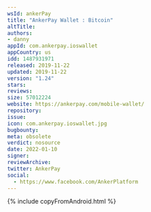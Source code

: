 ```yaml
---
wsId: ankerPay
title: "AnkerPay Wallet : Bitcoin"
altTitle: 
authors:
- danny
appId: com.ankerpay.ioswallet
appCountry: us
idd: 1487931971
released: 2019-11-22
updated: 2019-11-22
version: "1.24"
stars: 
reviews: 
size: 57012224
website: https://ankerpay.com/mobile-wallet/
repository: 
issue: 
icon: com.ankerpay.ioswallet.jpg
bugbounty: 
meta: obsolete
verdict: nosource
date: 2022-01-10
signer: 
reviewArchive:
twitter: AnkerPay
social:
  - https://www.facebook.com/AnkerPlatform
---
```


{% include copyFromAndroid.html %}